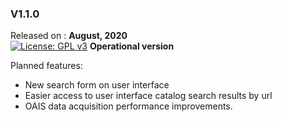 ### V1.1.0

Released on : **August, 2020**  
[![License: GPL v3](https://img.shields.io/badge/License-GPLv3-blue.svg)](https://www.gnu.org/licenses/gpl-3.0) 
**Operational version**

Planned features:

* New search form on user interface
* Easier access to user interface catalog search results by url
* OAIS data acquisition performance improvements.
